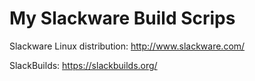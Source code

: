 My Slackware Build Scrips
=========================

Slackware Linux distribution: http://www.slackware.com/

SlackBuilds: https://slackbuilds.org/
